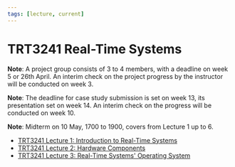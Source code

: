 ```yaml
---
tags: [lecture, current]
---
```


# TRT3241 Real-Time Systems

**Note**: A project group consists of 3 to 4 members, with a deadline on week 5
or 26th April. An interim check on the project progress by the instructor will
be conducted on week 3.

**Note**: The deadline for case study submission is set on week 13, its
presentation set on week 14. An interim check on the progress will be conducted
on week 10.

**Note**: Midterm on 10 May, 1700 to 1900, covers from Lecture 1 up to 6.

- [TRT3241 Lecture 1: Introduction to Real-Time Systems](202403301907.md)
- [TRT3241 Lecture 2: Hardware Components](202404051151.md)
- [TRT3241 Lecture 3: Real-Time Systems' Operating System](202404131610.md)
